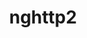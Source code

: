 ---
title: "nghttp2"
layout: cache
categories: [package, develop-2024-10-06]
meta: {"versions": ["1.48.0", "1.52.0", "1.63.0"], "compilers": ["apple-clang@=15.0.0", "cce@=15.0.1", "gcc@=10.2.1", "gcc@=11.1.0", "gcc@=11.4.0", "gcc@=12.3.0", "gcc@=13.2.0", "gcc@=7.3.1", "gcc@=7.5.0", "gcc@=9.4.0", "intel@=2021.10.0", "oneapi@=2023.2.0", "oneapi@=2024.2.1"], "oss": ["amzn2", "centos7", "rhel8", "ubuntu18.04", "ubuntu20.04", "ubuntu22.04", "ubuntu24.04", "ventura"], "platforms": ["darwin", "linux"], "targets": ["aarch64", "neoverse_n1", "neoverse_v1", "neoverse_v2", "ppc64le", "x86_64_v3", "x86_64_v4", "zen4"], "stacks": ["aws-isc", "aws-isc-aarch64", "aws-pcluster-neoverse_v1", "aws-pcluster-x86_64_v4", "build_systems", "data-vis-sdk", "developer-tools-manylinux2014", "e4s", "e4s-cray-rhel", "e4s-neoverse-v2", "e4s-neoverse_v1", "e4s-oneapi", "e4s-power", "e4s-rocm-external", "ml-darwin-aarch64-mps", "ml-linux-x86_64-cpu", "ml-linux-x86_64-cuda", "ml-linux-x86_64-rocm", "radiuss", "radiuss-aws", "radiuss-aws-aarch64", "root", "tutorial"], "num_specs": 25, "num_specs_by_stack": {"root": 25, "ml-darwin-aarch64-mps": 1, "aws-isc-aarch64": 2, "radiuss-aws-aarch64": 2, "aws-pcluster-neoverse_v1": 2, "aws-pcluster-x86_64_v4": 6, "radiuss-aws": 1, "aws-isc": 1, "e4s-cray-rhel": 1, "developer-tools-manylinux2014": 1, "radiuss": 1, "build_systems": 1, "e4s-power": 1, "data-vis-sdk": 1, "e4s-neoverse_v1": 1, "e4s-neoverse-v2": 1, "e4s": 2, "tutorial": 3, "e4s-rocm-external": 1, "e4s-oneapi": 1, "ml-linux-x86_64-cuda": 1, "ml-linux-x86_64-rocm": 1, "ml-linux-x86_64-cpu": 1}}
spec_details: [{"hash": "5kpwivexoystqa7hjyh4oxw3v6qewuh6", "compiler": "apple-clang@=15.0.0", "versions": ["1.63.0"], "os": "ventura", "platform": "darwin", "target": "aarch64", "variants": ["build_system=autotools"], "stacks": ["root", "ml-darwin-aarch64-mps"], "size": "-", "tarball": "https://binaries.spack.io/develop-2024-10-06/build_cache/darwin-ventura-aarch64/apple-clang-15.0.0/nghttp2-1.63.0/darwin-ventura-aarch64-apple-clang-15.0.0-nghttp2-1.63.0-5kpwivexoystqa7hjyh4oxw3v6qewuh6.spack"}, {"hash": "nfe5z2at6bvfzqsgislupf7dyfkuc4cz", "compiler": "gcc@=7.3.1", "versions": ["1.63.0"], "os": "amzn2", "platform": "linux", "target": "aarch64", "variants": ["build_system=autotools"], "stacks": ["root", "aws-isc-aarch64", "radiuss-aws-aarch64"], "size": "-", "tarball": "https://binaries.spack.io/develop-2024-10-06/build_cache/linux-amzn2-aarch64/gcc-7.3.1/nghttp2-1.63.0/linux-amzn2-aarch64-gcc-7.3.1-nghttp2-1.63.0-nfe5z2at6bvfzqsgislupf7dyfkuc4cz.spack"}, {"hash": "jmwmunuiqwh5pfeae4kjvfifrc6zia2w", "compiler": "gcc@=7.3.1", "versions": ["1.63.0"], "os": "amzn2", "platform": "linux", "target": "neoverse_n1", "variants": ["build_system=autotools"], "stacks": ["root", "aws-isc-aarch64", "radiuss-aws-aarch64"], "size": "-", "tarball": "https://binaries.spack.io/develop-2024-10-06/build_cache/linux-amzn2-neoverse_n1/gcc-7.3.1/nghttp2-1.63.0/linux-amzn2-neoverse_n1-gcc-7.3.1-nghttp2-1.63.0-jmwmunuiqwh5pfeae4kjvfifrc6zia2w.spack"}, {"hash": "qlplgrmv3xtab2f6sv6e2b3xi6xedetn", "compiler": "gcc@=12.3.0", "versions": ["1.63.0"], "os": "amzn2", "platform": "linux", "target": "neoverse_n1", "variants": ["build_system=autotools"], "stacks": ["aws-pcluster-neoverse_v1", "root"], "size": "-", "tarball": "https://binaries.spack.io/develop-2024-10-06/build_cache/linux-amzn2-neoverse_n1/gcc-12.3.0/nghttp2-1.63.0/linux-amzn2-neoverse_n1-gcc-12.3.0-nghttp2-1.63.0-qlplgrmv3xtab2f6sv6e2b3xi6xedetn.spack"}, {"hash": "jybwai2tnbfclx6yxfpkjudp6wlyn7ji", "compiler": "gcc@=12.3.0", "versions": ["1.63.0"], "os": "amzn2", "platform": "linux", "target": "neoverse_v1", "variants": ["build_system=autotools"], "stacks": ["aws-pcluster-neoverse_v1", "root"], "size": "-", "tarball": "https://binaries.spack.io/develop-2024-10-06/build_cache/linux-amzn2-neoverse_v1/gcc-12.3.0/nghttp2-1.63.0/linux-amzn2-neoverse_v1-gcc-12.3.0-nghttp2-1.63.0-jybwai2tnbfclx6yxfpkjudp6wlyn7ji.spack"}, {"hash": "5mg2yamcqkk562s4e67g2wcpgokdkktp", "compiler": "gcc@=12.3.0", "versions": ["1.63.0"], "os": "amzn2", "platform": "linux", "target": "x86_64_v3", "variants": ["build_system=autotools"], "stacks": ["aws-pcluster-x86_64_v4", "root"], "size": "-", "tarball": "https://binaries.spack.io/develop-2024-10-06/build_cache/linux-amzn2-x86_64_v3/gcc-12.3.0/nghttp2-1.63.0/linux-amzn2-x86_64_v3-gcc-12.3.0-nghttp2-1.63.0-5mg2yamcqkk562s4e67g2wcpgokdkktp.spack"}, {"hash": "yzave6pzn7gdblufcn5g5skzulrobabw", "compiler": "gcc@=7.3.1", "versions": ["1.63.0"], "os": "amzn2", "platform": "linux", "target": "x86_64_v3", "variants": ["build_system=autotools"], "stacks": ["radiuss-aws", "root", "aws-isc"], "size": "-", "tarball": "https://binaries.spack.io/develop-2024-10-06/build_cache/linux-amzn2-x86_64_v3/gcc-7.3.1/nghttp2-1.63.0/linux-amzn2-x86_64_v3-gcc-7.3.1-nghttp2-1.63.0-yzave6pzn7gdblufcn5g5skzulrobabw.spack"}, {"hash": "e6pau2iqrgce4ofkpa5tpuw5tuhtv4oy", "compiler": "gcc@=12.3.0", "versions": ["1.63.0"], "os": "amzn2", "platform": "linux", "target": "x86_64_v4", "variants": ["build_system=autotools"], "stacks": ["aws-pcluster-x86_64_v4", "root"], "size": "-", "tarball": "https://binaries.spack.io/develop-2024-10-06/build_cache/linux-amzn2-x86_64_v4/gcc-12.3.0/nghttp2-1.63.0/linux-amzn2-x86_64_v4-gcc-12.3.0-nghttp2-1.63.0-e6pau2iqrgce4ofkpa5tpuw5tuhtv4oy.spack"}, {"hash": "74ad5udvkeqjmkdw6aabbonz3xarywff", "compiler": "intel@=2021.10.0", "versions": ["1.63.0"], "os": "amzn2", "platform": "linux", "target": "x86_64_v3", "variants": ["build_system=autotools"], "stacks": ["aws-pcluster-x86_64_v4", "root"], "size": "-", "tarball": "https://binaries.spack.io/develop-2024-10-06/build_cache/linux-amzn2-x86_64_v3/intel-2021.10.0/nghttp2-1.63.0/linux-amzn2-x86_64_v3-intel-2021.10.0-nghttp2-1.63.0-74ad5udvkeqjmkdw6aabbonz3xarywff.spack"}, {"hash": "nddljh3yge55tba7kohdicyosu6b3mct", "compiler": "oneapi@=2023.2.0", "versions": ["1.63.0"], "os": "amzn2", "platform": "linux", "target": "x86_64_v3", "variants": ["build_system=autotools"], "stacks": ["aws-pcluster-x86_64_v4", "root"], "size": "-", "tarball": "https://binaries.spack.io/develop-2024-10-06/build_cache/linux-amzn2-x86_64_v3/oneapi-2023.2.0/nghttp2-1.63.0/linux-amzn2-x86_64_v3-oneapi-2023.2.0-nghttp2-1.63.0-nddljh3yge55tba7kohdicyosu6b3mct.spack"}, {"hash": "munl7b2tqfjis36nsu5tm4pozz5dfflc", "compiler": "cce@=15.0.1", "versions": ["1.63.0"], "os": "rhel8", "platform": "linux", "target": "zen4", "variants": ["build_system=autotools"], "stacks": ["root", "e4s-cray-rhel"], "size": "-", "tarball": "https://binaries.spack.io/develop-2024-10-06/build_cache/linux-rhel8-zen4/cce-15.0.1/nghttp2-1.63.0/linux-rhel8-zen4-cce-15.0.1-nghttp2-1.63.0-munl7b2tqfjis36nsu5tm4pozz5dfflc.spack"}, {"hash": "fvv5emtphaz5mmqcn2avs5c7ioendkfv", "compiler": "intel@=2021.10.0", "versions": ["1.63.0"], "os": "amzn2", "platform": "linux", "target": "x86_64_v4", "variants": ["build_system=autotools"], "stacks": ["aws-pcluster-x86_64_v4", "root"], "size": "-", "tarball": "https://binaries.spack.io/develop-2024-10-06/build_cache/linux-amzn2-x86_64_v4/intel-2021.10.0/nghttp2-1.63.0/linux-amzn2-x86_64_v4-intel-2021.10.0-nghttp2-1.63.0-fvv5emtphaz5mmqcn2avs5c7ioendkfv.spack"}, {"hash": "5tjm2z3jk426dlhirprzm65a533cuuga", "compiler": "gcc@=10.2.1", "versions": ["1.63.0"], "os": "centos7", "platform": "linux", "target": "x86_64_v3", "variants": ["build_system=autotools"], "stacks": ["root", "developer-tools-manylinux2014"], "size": "-", "tarball": "https://binaries.spack.io/develop-2024-10-06/build_cache/linux-centos7-x86_64_v3/gcc-10.2.1/nghttp2-1.63.0/linux-centos7-x86_64_v3-gcc-10.2.1-nghttp2-1.63.0-5tjm2z3jk426dlhirprzm65a533cuuga.spack"}, {"hash": "3uqrvqyglkn2xaech2zfxeuzvrocddzo", "compiler": "oneapi@=2023.2.0", "versions": ["1.63.0"], "os": "amzn2", "platform": "linux", "target": "x86_64_v4", "variants": ["build_system=autotools"], "stacks": ["aws-pcluster-x86_64_v4", "root"], "size": "-", "tarball": "https://binaries.spack.io/develop-2024-10-06/build_cache/linux-amzn2-x86_64_v4/oneapi-2023.2.0/nghttp2-1.63.0/linux-amzn2-x86_64_v4-oneapi-2023.2.0-nghttp2-1.63.0-3uqrvqyglkn2xaech2zfxeuzvrocddzo.spack"}, {"hash": "mpbs66bilq4f6euiaj7tpdil7jzod72q", "compiler": "gcc@=7.5.0", "versions": ["1.63.0"], "os": "ubuntu18.04", "platform": "linux", "target": "x86_64_v3", "variants": ["build_system=autotools"], "stacks": ["root", "radiuss", "build_systems"], "size": "-", "tarball": "https://binaries.spack.io/develop-2024-10-06/build_cache/linux-ubuntu18.04-x86_64_v3/gcc-7.5.0/nghttp2-1.63.0/linux-ubuntu18.04-x86_64_v3-gcc-7.5.0-nghttp2-1.63.0-mpbs66bilq4f6euiaj7tpdil7jzod72q.spack"}, {"hash": "wtg7cfctcldcbzdykfzmxtid65qehdki", "compiler": "gcc@=9.4.0", "versions": ["1.63.0"], "os": "ubuntu20.04", "platform": "linux", "target": "ppc64le", "variants": ["build_system=autotools"], "stacks": ["root", "e4s-power"], "size": "-", "tarball": "https://binaries.spack.io/develop-2024-10-06/build_cache/linux-ubuntu20.04-ppc64le/gcc-9.4.0/nghttp2-1.63.0/linux-ubuntu20.04-ppc64le-gcc-9.4.0-nghttp2-1.63.0-wtg7cfctcldcbzdykfzmxtid65qehdki.spack"}, {"hash": "6rqqegfqelcq4b3es2pj3xcvam74yi4e", "compiler": "gcc@=11.1.0", "versions": ["1.63.0"], "os": "ubuntu20.04", "platform": "linux", "target": "x86_64_v3", "variants": ["build_system=autotools"], "stacks": ["root", "data-vis-sdk"], "size": "-", "tarball": "https://binaries.spack.io/develop-2024-10-06/build_cache/linux-ubuntu20.04-x86_64_v3/gcc-11.1.0/nghttp2-1.63.0/linux-ubuntu20.04-x86_64_v3-gcc-11.1.0-nghttp2-1.63.0-6rqqegfqelcq4b3es2pj3xcvam74yi4e.spack"}, {"hash": "qyb5qhyycr5brwudqeggjgdo73on22iq", "compiler": "gcc@=11.4.0", "versions": ["1.63.0"], "os": "ubuntu22.04", "platform": "linux", "target": "neoverse_v1", "variants": ["build_system=autotools"], "stacks": ["root", "e4s-neoverse_v1"], "size": "-", "tarball": "https://binaries.spack.io/develop-2024-10-06/build_cache/linux-ubuntu22.04-neoverse_v1/gcc-11.4.0/nghttp2-1.63.0/linux-ubuntu22.04-neoverse_v1-gcc-11.4.0-nghttp2-1.63.0-qyb5qhyycr5brwudqeggjgdo73on22iq.spack"}, {"hash": "lx5vdsklbjvx5hwnjf7xkclqh4ffv5mv", "compiler": "gcc@=11.4.0", "versions": ["1.63.0"], "os": "ubuntu22.04", "platform": "linux", "target": "neoverse_v2", "variants": ["build_system=autotools"], "stacks": ["e4s-neoverse-v2", "root"], "size": "-", "tarball": "https://binaries.spack.io/develop-2024-10-06/build_cache/linux-ubuntu22.04-neoverse_v2/gcc-11.4.0/nghttp2-1.63.0/linux-ubuntu22.04-neoverse_v2-gcc-11.4.0-nghttp2-1.63.0-lx5vdsklbjvx5hwnjf7xkclqh4ffv5mv.spack"}, {"hash": "t4glbxlno3f7l7vqa3oqflb5psmr3w4t", "compiler": "gcc@=11.4.0", "versions": ["1.63.0"], "os": "ubuntu22.04", "platform": "linux", "target": "x86_64_v3", "variants": ["build_system=autotools"], "stacks": ["e4s", "root", "tutorial", "e4s-rocm-external"], "size": "-", "tarball": "https://binaries.spack.io/develop-2024-10-06/build_cache/linux-ubuntu22.04-x86_64_v3/gcc-11.4.0/nghttp2-1.63.0/linux-ubuntu22.04-x86_64_v3-gcc-11.4.0-nghttp2-1.63.0-t4glbxlno3f7l7vqa3oqflb5psmr3w4t.spack"}, {"hash": "uqn3pxxqhaybq5xeafhihs5zjuezby7a", "compiler": "gcc@=11.4.0", "versions": ["1.48.0"], "os": "ubuntu22.04", "platform": "linux", "target": "x86_64_v3", "variants": ["build_system=autotools"], "stacks": ["root", "tutorial"], "size": "-", "tarball": "https://binaries.spack.io/develop-2024-10-06/build_cache/linux-ubuntu22.04-x86_64_v3/gcc-11.4.0/nghttp2-1.48.0/linux-ubuntu22.04-x86_64_v3-gcc-11.4.0-nghttp2-1.48.0-uqn3pxxqhaybq5xeafhihs5zjuezby7a.spack"}, {"hash": "znmzjbm5jt7f3jvplgulnrfgfqx2xvdt", "compiler": "gcc@=11.4.0", "versions": ["1.52.0"], "os": "ubuntu22.04", "platform": "linux", "target": "x86_64_v3", "variants": ["build_system=autotools"], "stacks": ["root", "e4s"], "size": "-", "tarball": "https://binaries.spack.io/develop-2024-10-06/build_cache/linux-ubuntu22.04-x86_64_v3/gcc-11.4.0/nghttp2-1.52.0/linux-ubuntu22.04-x86_64_v3-gcc-11.4.0-nghttp2-1.52.0-znmzjbm5jt7f3jvplgulnrfgfqx2xvdt.spack"}, {"hash": "cwycb2e7fn5cgkm7nijyzr7t3jt3q5uf", "compiler": "oneapi@=2024.2.1", "versions": ["1.63.0"], "os": "ubuntu22.04", "platform": "linux", "target": "x86_64_v3", "variants": ["build_system=autotools"], "stacks": ["e4s-oneapi", "root"], "size": "-", "tarball": "https://binaries.spack.io/develop-2024-10-06/build_cache/linux-ubuntu22.04-x86_64_v3/oneapi-2024.2.1/nghttp2-1.63.0/linux-ubuntu22.04-x86_64_v3-oneapi-2024.2.1-nghttp2-1.63.0-cwycb2e7fn5cgkm7nijyzr7t3jt3q5uf.spack"}, {"hash": "u2ngtr2nhxhkr5h5g63w3jkjs4io7i3k", "compiler": "gcc@=12.3.0", "versions": ["1.63.0"], "os": "ubuntu22.04", "platform": "linux", "target": "x86_64_v3", "variants": ["build_system=autotools"], "stacks": ["root", "tutorial"], "size": "-", "tarball": "https://binaries.spack.io/develop-2024-10-06/build_cache/linux-ubuntu22.04-x86_64_v3/gcc-12.3.0/nghttp2-1.63.0/linux-ubuntu22.04-x86_64_v3-gcc-12.3.0-nghttp2-1.63.0-u2ngtr2nhxhkr5h5g63w3jkjs4io7i3k.spack"}, {"hash": "taevakfqw465urhcvoz7xvq7d2ayhbub", "compiler": "gcc@=13.2.0", "versions": ["1.63.0"], "os": "ubuntu24.04", "platform": "linux", "target": "x86_64_v3", "variants": ["build_system=autotools"], "stacks": ["ml-linux-x86_64-cuda", "ml-linux-x86_64-rocm", "root", "ml-linux-x86_64-cpu"], "size": "-", "tarball": "https://binaries.spack.io/develop-2024-10-06/build_cache/linux-ubuntu24.04-x86_64_v3/gcc-13.2.0/nghttp2-1.63.0/linux-ubuntu24.04-x86_64_v3-gcc-13.2.0-nghttp2-1.63.0-taevakfqw465urhcvoz7xvq7d2ayhbub.spack"}]
---